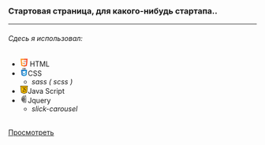 ### Стартовая страница, для какого-нибудь стартапа..
___

###### _Cдесь я использовал:_

* ![](images/for_readmi/html5.png) HTML
* ![](images/for_readmi/css.png)CSS
  * _sass ( scss )_
* ![](images/for_readmi/java-script.png)Java Script
* ![](images/for_readmi/jquery.png)Jquery
  * _slick-carousel_
  <br>
[Просмотреть](https://rizvandev.github.io/AXIT/)
